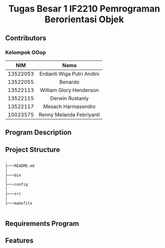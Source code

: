<h1 align="center"> Tugas Besar 1 IF2210 Pemrograman Berorientasi Objek </h1>

## Contributors
### **Kelompok OOop**
|   NIM    |                  Nama                  |
| :------: | :------------------------------------: |
| 13522053 |       Erdianti Wiga Putri Andini       |
| 13522055 |                Benardo                 |
| 13522113 |        William Glory Henderson         |
| 13522115 |            Derwin Rustanly             |
| 13522117 |          Mesach Harmasendro            |
| 10023575 |       Renny Melanda Febriyanti         |

## Program Description

## Project Structure
```bash
.
├───README.md
│
├───bin                                   
│
├───config
│                      
├───src                                             
│                      
├───makefile                                             
        
```


## Requirements Program

## Features